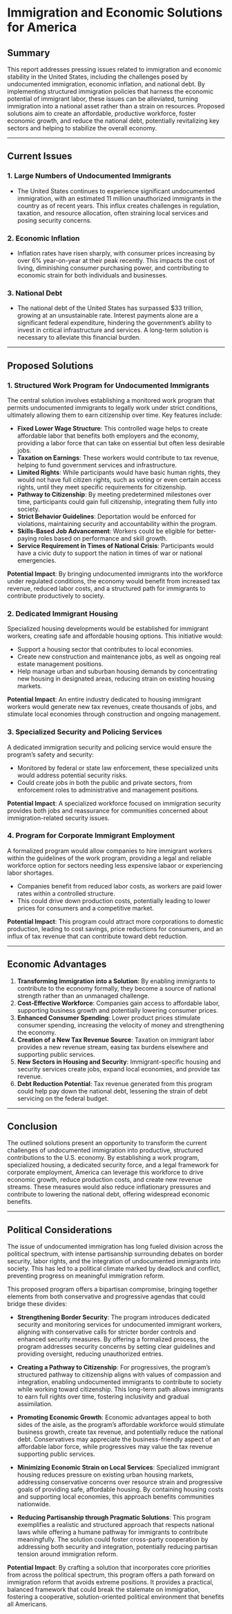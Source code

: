 # Immigration and Economic Solutions for America

## Summary
This report addresses pressing issues related to immigration and economic stability in the United States, including the challenges posed by undocumented immigration, economic inflation, and national debt. By implementing structured immigration policies that harness the economic potential of immigrant labor, these issues can be alleviated, turning immigration into a national asset rather than a strain on resources. Proposed solutions aim to create an affordable, productive workforce, foster economic growth, and reduce the national debt, potentially revitalizing key sectors and helping to stabilize the overall economy.

---

## Current Issues

### 1. Large Numbers of Undocumented Immigrants
- The United States continues to experience significant undocumented immigration, with an estimated 11 million unauthorized immigrants in the country as of recent years. This influx creates challenges in regulation, taxation, and resource allocation, often straining local services and posing security concerns.

### 2. Economic Inflation
- Inflation rates have risen sharply, with consumer prices increasing by over 6% year-on-year at their peak recently. This impacts the cost of living, diminishing consumer purchasing power, and contributing to economic strain for both individuals and businesses.

### 3. National Debt
- The national debt of the United States has surpassed $33 trillion, growing at an unsustainable rate. Interest payments alone are a significant federal expenditure, hindering the government’s ability to invest in critical infrastructure and services. A long-term solution is necessary to alleviate this financial burden.

---

## Proposed Solutions

### 1. Structured Work Program for Undocumented Immigrants
The central solution involves establishing a monitored work program that permits undocumented immigrants to legally work under strict conditions, ultimately allowing them to earn citizenship over time. Key features include:

- **Fixed Lower Wage Structure**: This controlled wage helps to create affordable labor that benefits both employers and the economy, providing a labor force that can take on essential but often less desirable jobs.
- **Taxation on Earnings**: These workers would contribute to tax revenue, helping to fund government services and infrastructure.
- **Limited Rights**: While participants would have basic human rights, they would not have full citizen rights, such as voting or even certain access rights, until they meet specific requirements for citizenship.
- **Pathway to Citizenship**: By meeting predetermined milestones over time, participants could gain full citizenship, integrating them fully into society.
- **Strict Behavior Guidelines**: Deportation would be enforced for violations, maintaining security and accountability within the program.
- **Skills-Based Job Advancement**: Workers could be eligible for better-paying roles based on performance and skill growth.
- **Service Requirement in Times of National Crisis**: Participants would have a civic duty to support the nation in times of war or national emergencies.

**Potential Impact**: By bringing undocumented immigrants into the workforce under regulated conditions, the economy would benefit from increased tax revenue, reduced labor costs, and a structured path for immigrants to contribute productively to society.

### 2. Dedicated Immigrant Housing
Specialized housing developments would be established for immigrant workers, creating safe and affordable housing options. This initiative would:

- Support a housing sector that contributes to local economies.
- Create new construction and maintenance jobs, as well as ongoing real estate management positions.
- Help manage urban and suburban housing demands by concentrating new housing in designated areas, reducing strain on existing housing markets.

**Potential Impact**: An entire industry dedicated to housing immigrant workers would generate new tax revenues, create thousands of jobs, and stimulate local economies through construction and ongoing management.

### 3. Specialized Security and Policing Services
A dedicated immigration security and policing service would ensure the program’s safety and security:

- Monitored by federal or state law enforcement, these specialized units would address potential security risks.
- Could create jobs in both the public and private sectors, from enforcement roles to administrative and management positions.

**Potential Impact**: A specialized workforce focused on immigration security provides both jobs and reassurance for communities concerned about immigration-related security issues.

### 4. Program for Corporate Immigrant Employment
A formalized program would allow companies to hire immigrant workers within the guidelines of the work program, providing a legal and reliable workforce option for sectors needing less expensive labaor or experiencing labor shortages.

- Companies benefit from reduced labor costs, as workers are paid lower rates within a controlled structure.
- This could drive down production costs, potentially leading to lower prices for consumers and a competitive market.

**Potential Impact**: This program could attract more corporations to domestic production, leading to cost savings, price reductions for consumers, and an influx of tax revenue that can contribute toward debt reduction.

---

## Economic Advantages

1. **Transforming Immigration into a Solution**: By enabling immigrants to contribute to the economy formally, they become a source of national strength rather than an unmanaged challenge.
2. **Cost-Effective Workforce**: Companies gain access to affordable labor, supporting business growth and potentially lowering consumer prices.
3. **Enhanced Consumer Spending**: Lower product prices stimulate consumer spending, increasing the velocity of money and strengthening the economy.
4. **Creation of a New Tax Revenue Source**: Taxation on immigrant labor provides a new revenue stream, easing tax burdens elsewhere and supporting public services.
5. **New Sectors in Housing and Security**: Immigrant-specific housing and security services create jobs, expand local economies, and provide tax revenue.
6. **Debt Reduction Potential**: Tax revenue generated from this program could help pay down the national debt, lessening the strain of debt servicing on the federal budget.

---

## Conclusion
The outlined solutions present an opportunity to transform the current challenges of undocumented immigration into productive, structured contributions to the U.S. economy. By establishing a work program, specialized housing, a dedicated security force, and a legal framework for corporate employment, America can leverage this workforce to drive economic growth, reduce production costs, and create new revenue streams. These measures would also reduce inflationary pressures and contribute to lowering the national debt, offering widespread economic benefits.

---

## Political Considerations

The issue of undocumented immigration has long fueled division across the political spectrum, with intense partisanship surrounding debates on border security, labor rights, and the integration of undocumented immigrants into society. This has led to a political climate marked by deadlock and conflict, preventing progress on meaningful immigration reform.

This proposed program offers a bipartisan compromise, bringing together elements from both conservative and progressive agendas that could bridge these divides:

- **Strengthening Border Security**: The program introduces dedicated security and monitoring services for undocumented immigrant workers, aligning with conservative calls for stricter border controls and enhanced security measures. By offering a formalized process, the program addresses security concerns by setting clear guidelines and providing oversight, reducing unauthorized entries.

- **Creating a Pathway to Citizenship**: For progressives, the program’s structured pathway to citizenship aligns with values of compassion and integration, enabling undocumented immigrants to contribute to society while working toward citizenship. This long-term path allows immigrants to earn full rights over time, fostering inclusivity and gradual assimilation.

- **Promoting Economic Growth**: Economic advantages appeal to both sides of the aisle, as the program’s affordable workforce would stimulate business growth, create tax revenue, and potentially reduce the national debt. Conservatives may appreciate the business-friendly aspect of an affordable labor force, while progressives may value the tax revenue supporting public services.

- **Minimizing Economic Strain on Local Services**: Specialized immigrant housing reduces pressure on existing urban housing markets, addressing conservative concerns over resource strain and progressive goals of providing safe, affordable housing. By containing housing costs and supporting local economies, this approach benefits communities nationwide.

- **Reducing Partisanship through Pragmatic Solutions**: This program exemplifies a realistic and structured approach that respects national laws while offering a humane pathway for immigrants to contribute meaningfully. The solution could foster cross-party cooperation by addressing both security and integration, potentially reducing partisan tension around immigration reform.

**Potential Impact**: By crafting a solution that incorporates core priorities from across the political spectrum, this program offers a path forward on immigration reform that avoids extreme positions. It provides a practical, balanced framework that could break the stalemate on immigration, fostering a cooperative, solution-oriented political environment that benefits all Americans.

